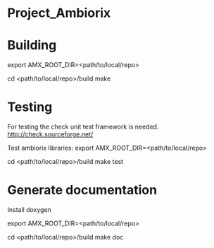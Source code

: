 Project_Ambiorix
================

Building
========
export AMX_ROOT_DIR=<path/to/local/repo>

cd <path/to/local/repo>/build
make


Testing
=======
For testing the check unit test framework is needed.
http://check.sourceforge.net/

Test ambiorix libraries:
export AMX_ROOT_DIR=<path/to/local/repo>

cd <path/to/local/repo>/build
make test

Generate documentation
======================
Install doxygen

export AMX_ROOT_DIR=<path/to/local/repo>

cd <path/to/local/repo>/build
make doc
